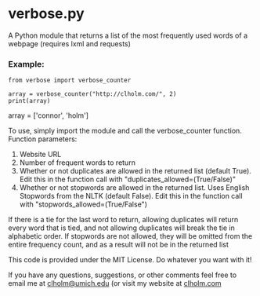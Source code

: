 # verbose.py
A Python module that returns a list of the most frequently used words of a webpage
(requires lxml and requests) 

### Example: 
```
from verbose import verbose_counter

array = verbose_counter("http://clholm.com/", 2)
print(array)
``` 
array = ['connor', 'holm']

To use, simply import the module and call the verbose_counter function. 
Function parameters: 
1. Website URL
2. Number of frequent words to return
3. Whether or not duplicates are allowed in the returned list (default True). 
   Edit this in the function call with "duplicates_allowed=(True/False)"
4. Whether or not stopwords are allowed in the returned list. Uses English 
   Stopwords from the NLTK (default False). Edit this in the function call with 
   "stopwords_allowed=(True/False")

If there is a tie for the last word to return, allowing duplicates will return 
every word that is tied, and not allowing duplicates will break the tie in 
alphabetic order. 
If stopwords are not allowed, they will be omitted from the entire frequency
count, and as a result will not be in the returned list

This code is provided under the MIT License. Do whatever you want with it! 

If you have any questions, suggestions, or other comments feel free to email me at
clholm@umich.edu (or visit my website at [clholm.com](http://clholm.com/)
